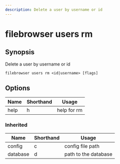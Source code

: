```yaml
---
description: Delete a user by username or id
---
```


# filebrowser users rm

## Synopsis

Delete a user by username or id

```
filebrowser users rm <id|username> [flags]
```

## Options

| Name | Shorthand | Usage |
|------|-----------|-------|
|help|h|help for rm|

### Inherited

| Name | Shorthand | Usage |
|------|-----------|-------|
|config|c|config file path|
|database|d|path to the database|

